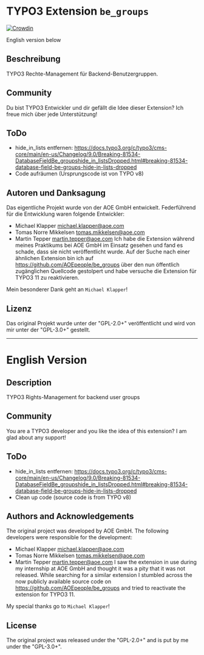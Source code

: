 # TYPO3 Extension ``be_groups``
[![Crowdin](https://badges.crowdin.net/typo3-extension-begroups/localized.svg)](https://crowdin.com/project/typo3-extension-begroups)

English version below

## Beschreibung
TYPO3 Rechte-Management für Backend-Benutzergruppen.

## Community
Du bist TYPO3 Entwickler und dir gefällt die Idee dieser Extension? Ich freue mich über jede Unterstützung!

## ToDo
* hide_in_lists entfernen: https://docs.typo3.org/c/typo3/cms-core/main/en-us/Changelog/9.0/Breaking-81534-DatabaseFieldBe_groupshide_in_listsDropped.html#breaking-81534-database-field-be-groups-hide-in-lists-dropped
* Code aufräumen (Ursprungscode ist von TYPO v8)

## Autoren und Danksagung
Das eigentliche Projekt wurde von der AOE GmbH entwickelt. Federführend für die Entwicklung waren folgende Entwickler:
 * Michael Klapper <michael.klapper@aoe.com>
 * Tomas Norre Mikkelsen <tomas.mikkelsen@aoe.com>
 * Martin Tepper <martin.tepper@aoe.com>
Ich habe die Extension während meines Praktikums bei AOE GmbH im Einsatz gesehen und fand es schade, dass sie nicht veröffentlicht wurde. Auf der Suche nach einer ähnlichen Extension bin ich auf https://github.com/AOEpeople/be_groups über den nun öffentlich zugänglichen Quellcode gestolpert und habe versuche die Extension für TYPO3 11 zu reaktivieren.

Mein besonderer Dank geht an ``Michael Klapper``!


## Lizenz
Das original Projekt wurde unter der "GPL-2.0+" veröffentlicht und wird von mir unter der "GPL-3.0+" gestellt.

-----
# English Version
## Description
TYPO3 Rights-Management for backend user groups
## Community
You are a TYPO3 developer and you like the idea of this extension? I am glad about any support!

## ToDo
* hide_in_lists entfernen: https://docs.typo3.org/c/typo3/cms-core/main/en-us/Changelog/9.0/Breaking-81534-DatabaseFieldBe_groupshide_in_listsDropped.html#breaking-81534-database-field-be-groups-hide-in-lists-dropped
* Clean up code (source code is from TYPO v8)


## Authors and Acknowledgements
The original project was developed by AOE GmbH. The following developers were responsible for the development:
 * Michael Klapper <michael.klapper@aoe.com>
 * Tomas Norre Mikkelsen <tomas.mikkelsen@aoe.com>
 * Martin Tepper <martin.tepper@aoe.com>
I saw the extension in use during my internship at AOE GmbH and thought it was a pity that it was not released. While searching for a similar extension I stumbled across the now publicly available source code on https://github.com/AOEpeople/be_groups and tried to reactivate the extension for TYPO3 11.

My special thanks go to ``Michael Klapper``!


## License
The original project was released under the "GPL-2.0+" and is put by me under the "GPL-3.0+".